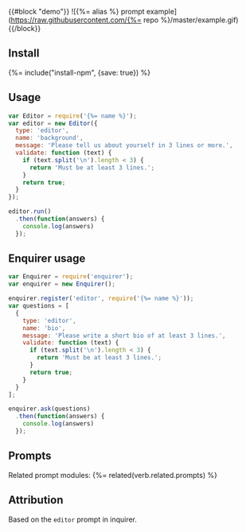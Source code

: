 {{#block "demo"}}
![{%= alias %} prompt example](https://raw.githubusercontent.com/{%= repo %}/master/example.gif)
{{/block}}

## Install
{%= include("install-npm", {save: true}) %}

## Usage

```js
var Editor = require('{%= name %}');
var editor = new Editor({
  type: 'editor',
  name: 'background',
  message: 'Please tell us about yourself in 3 lines or more.',
  validate: function (text) {
    if (text.split('\n').length < 3) {
      return 'Must be at least 3 lines.';
    }
    return true;
  }
});

editor.run()
  .then(function(answers) {
    console.log(answers)
  });
```

## Enquirer usage

```js
var Enquirer = require('enquirer');
var enquirer = new Enquirer();

enquirer.register('editor', require('{%= name %}'));
var questions = [
  {
    type: 'editor',
    name: 'bio',
    message: 'Please write a short bio of at least 3 lines.',
    validate: function (text) {
      if (text.split('\n').length < 3) {
        return 'Must be at least 3 lines.';
      }
      return true;
    }
  }
];

enquirer.ask(questions)
  .then(function(answers) {
    console.log(answers)
  });
```

## Prompts

Related prompt modules:
{%= related(verb.related.prompts) %}

## Attribution

Based on the `editor` prompt in inquirer.
